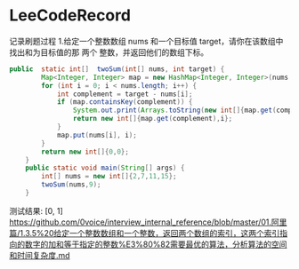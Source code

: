 # LeeCodeRecord
记录刷题过程
1.给定一个整数数组 nums 和一个目标值 target，请你在该数组中找出和为目标值的那 两个 整数，并返回他们的数组下标。
```java
public  static int[]  twoSum(int[] nums, int target) {
		Map<Integer, Integer> map = new HashMap<Integer, Integer>(nums.length);
		for (int i = 0; i < nums.length; i++) {
			int complement = target - nums[i];
			if (map.containsKey(complement)) {
				System.out.print(Arrays.toString(new int[]{map.get(complement),i}));
				return new int[]{map.get(complement),i};
			}
			map.put(nums[i], i);
		}
		return new int[]{0,0};
	}
 	public static void main(String[] args) {
        int[] nums = new int[]{2,7,11,15}; 
        twoSum(nums,9);
	}
```
测试结果:
[0, 1] 
https://github.com/0voice/interview_internal_reference/blob/master/01.阿里篇/1.3.5%20给定一个整数数组和一个整数，返回两个数组的索引，这两个索引指向的数字的加和等于指定的整数%E3%80%82需要最优的算法，分析算法的空间和时间复杂度.md
